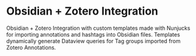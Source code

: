 # Obsidian + Zotero Integration 
Obsidian + Zotero Integration with custom templates made with Nunjucks for importing annotations and hashtags into Obsidian files. Templates dynamically generate Dataview queries for Tag groups imported from Zotero Annotations.
